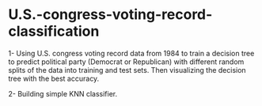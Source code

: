# U.S.-congress-voting-record-classification
<p>1- Using U.S. congress voting record data from 1984  to train a decision tree to predict political party (Democrat or Republican) with different random splits of the
data into training and test sets. Then visualizing the decision tree with the best accuracy.<p\>
<p>2- Building simple KNN classifier.<p\>
